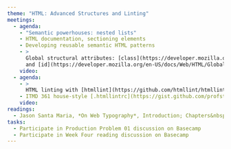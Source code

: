 ```yaml
---
theme: "HTML: Advanced Structures and Linting"
meetings:
  - agenda:
    - "Semantic powerhouses: nested lists"
    - HTML documentation, sectioning elements
    - Developing reusable semantic HTML patterns
    - >
      Global structural attributes: [class](https://developer.mozilla.org/en-US/docs/Web/HTML/Global_attributes/class)
      and [id](https://developer.mozilla.org/en-US/docs/Web/HTML/Global_attributes/id)
    video:
  - agenda:
    - >
      HTML linting with [htmllint](https://github.com/htmllint/htmllint-cli) (CLI); `.htmllintrc` configuration
    - ITMD 361 house-style [.htmllintrc](https://gist.github.com/profstolley/559aac5112928c7c24c628c6305b70b8#file-htmllintrc)
    video:
readings:
  - Jason Santa Maria, *On Web Typography*, Introduction; Chapters&nbsp;1–2
tasks:
  - Participate in Production Problem 01 discussion on Basecamp
  - Participate in Week Four reading discussion on Basecamp
---
```

